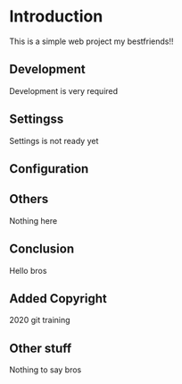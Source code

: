 # Introduction

This is a simple web project my bestfriends!!

## Development

Development is very required

## Settingss

Settings is not ready yet
## Configuration

## Others

Nothing here

## Conclusion

Hello bros

## Added Copyright

2020 git training

## Other stuff

Nothing to say bros